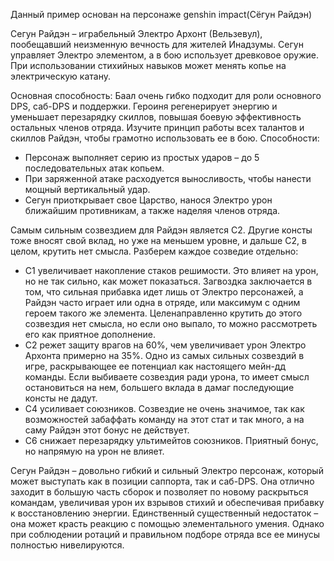 Данный пример основан на персонаже genshin impact(Сёгун Райдэн)

Сегун Райдэн – играбельный Электро Архонт (Вельзевул), пообещавший неизменную вечность для жителей Инадзумы.
Сегун управляет Электро элементом, а в бою использует древковое оружие. При использовании стихийных навыков может менять копье на электрическую катану.


Основная способность:
Баал очень гибко подходит для роли основного DPS, саб-DPS и поддержки. Героиня регенерирует энергию и уменьшает перезарядку скиллов, повышая боевую эффективность остальных членов отряда. Изучите принцип работы всех талантов и скиллов Райдэн, чтобы грамотно использовать ее в бою.
Способности:
* Персонаж выполняет серию из простых ударов – до 5 последовательных атак копьем.
* При заряженной атаке расходуется выносливость, чтобы нанести мощный вертикальный удар. 
* Сегун приоткрывает свое Царство, нанося Электро урон ближайшим противникам, а также наделяя членов отряда.

Самым сильным созвездием для Райдэн является С2. Другие консты тоже вносят свой вклад, но уже на меньшем уровне, и дальше С2, в целом, крутить нет смысла. Разберем каждое созведие отдельно:
 * С1 увеличивает накопление стаков решимости. Это влияет на урон, но не так сильно, как может показаться. Загвоздка заключается в том, что сильная прибавка идет лишь от Электро персонажей, а Райдэн часто играет или одна в отряде, или максимум с одним героем такого же элемента. Целенаправленно крутить до этого созвездия нет смысла, но если оно выпало, то можно рассмотреть его как приятное дополнение.
* С2 режет защиту врагов на 60%, чем увеличивает урон Электро Архонта примерно на 35%. Одно из самых сильных созвездий в игре, раскрывающее ее потенциал как настоящего мейн-дд команды. Если выбиваете созвездия ради урона, то имеет смысл остановиться на нем, большего вклада в дамаг последующие консты не дадут.
* С4 усиливает союзников. Созвездие не очень значимое, так как возможностей забаффать команду на этот стат и так много, а на саму Райдэн этот бонус не действует.
* С6 снижает перезарядку ультимейтов союзников. Приятный бонус, но напрямую на урон не влияет.

Сегун Райдэн – довольно гибкий и сильный Электро персонаж, который может выступать как в позиции саппорта, так и саб-DPS. Она отлично заходит в большую часть сборок и позволяет по новому раскрыться командам, увеличивая урон их взрывов стихий и обеспечивая прибавку к восстановлению энергии. Единственный существенный недостаток – она может красть реакцию с помощью элементального умения. Однако при соблюдении ротаций и правильном подборе отряда все ее минусы полностью нивелируются.

